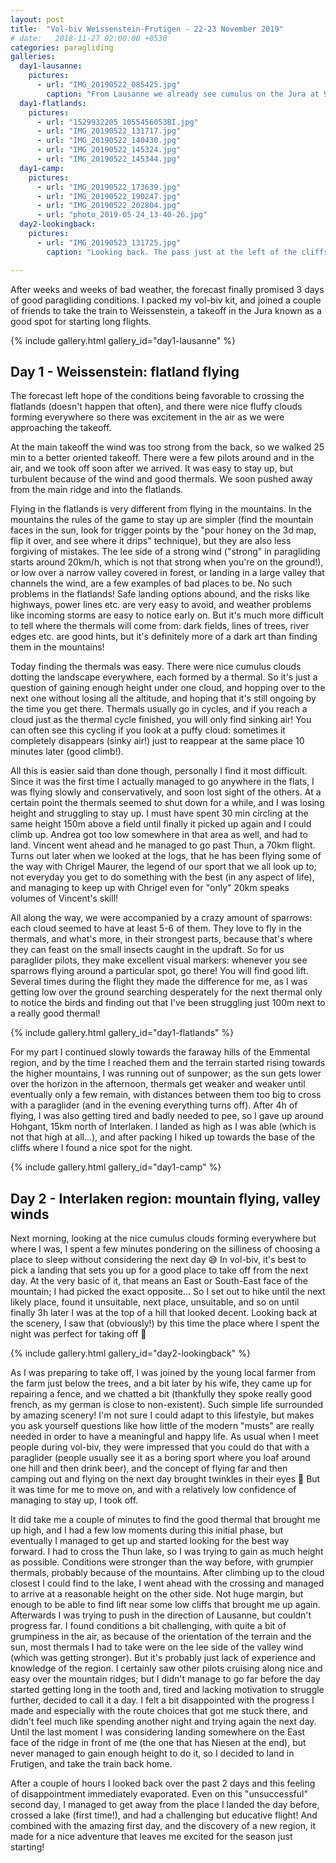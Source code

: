 ```yaml
---
layout: post
title:  "Vol-biv Weissenstein-Frutigen - 22-23 November 2019"
# date:   2018-11-27 02:00:00 +0530
categories: paragliding
galleries:
  day1-lausanne:
    pictures:
      - url: "IMG_20190522_085425.jpg"
        caption: "From Lausanne we already see cumulus on the Jura at 9AM!"
  day1-flatlands:
    pictures:
      - url: "1529932205_1055456053BI.jpg"
      - url: "IMG_20190522_131717.jpg"
      - url: "IMG_20190522_140430.jpg"
      - url: "IMG_20190522_145324.jpg"
      - url: "IMG_20190522_145344.jpg"
  day1-camp:
    pictures:
      - url: "IMG_20190522_173639.jpg"
      - url: "IMG_20190522_190247.jpg"
      - url: "IMG_20190522_202804.jpg"
      - url: "photo_2019-05-24_13-40-26.jpg"
  day2-lookingback:
    pictures:
      - url: "IMG_20190523_131725.jpg"
        caption: "Looking back. The pass just at the left of the cliffs, in the middle of the picture, is where I spent the night"

---
```


After weeks and weeks of bad weather, the forecast finally promised 3 days of good paragliding conditions. I packed my vol-biv kit, and joined a couple of friends to take the train to Weissenstein, a takeoff in the Jura known as a good spot for starting long flights.
<div class="justified-gallery">
{% include gallery.html gallery_id="day1-lausanne" %}
</div>


## Day 1 - Weissenstein: flatland flying
The forecast left hope of the conditions being favorable to crossing the flatlands (doesn't happen that often), and there were nice fluffy clouds forming everywhere so there was excitement in the air as we were approaching the takeoff.

At the main takeoff the wind was too strong from the back, so we walked 25 min to a better oriented takeoff. There were a few pilots around and in the air, and we took off soon after we arrived. It was easy to stay up, but turbulent because of the wind and good thermals. We soon pushed away from the main ridge and into the flatlands.

Flying in the flatlands is very different from flying in the mountains. In the mountains the rules of the game to stay up are simpler (find the mountain faces in the sun, look for trigger points by the "pour honey on the 3d map, flip it over, and see where it drips" technique), but they are also less forgiving of mistakes. The lee side of a strong wind ("strong" in paragliding starts around 20km/h, which is not that strong when you're on the ground!), or low over a narrow valley covered in forest, or landing in a large valley that channels the wind, are a few examples of bad places to be. No such problems in the flatlands! Safe landing options abound, and the risks like highways, power lines etc. are very easy to avoid, and weather problems like incoming storms are easy to notice early on. But it's much more difficult to tell where the thermals will come from: dark fields, lines of trees, river edges etc. are good hints, but it's definitely more of a dark art than finding them in the mountains!

Today finding the thermals was easy. There were nice cumulus clouds dotting the landscape everywhere, each formed by a thermal. So it's just a question of gaining enough height under one cloud, and hopping over to the next one without losing all the altitude, and hoping that it's still ongoing by the time you get there. Thermals usually go in cycles, and if you reach a cloud just as the thermal cycle finished, you will only find sinking air! You can often see this cycling if you look at a puffy cloud: sometimes it completely disappears (sinky air!) just to reappear at the same place 10 minutes later (good climb!).

All this is easier said than done though, personally I find it most difficult. Since it was the first time I actually managed to go anywhere in the flats, I was flying slowly and conservatively, and soon lost sight of the others. At a certain point the thermals seemed to shut down for a while, and I was losing height and struggling to stay up. I must have spent 30 min circling at the same height 150m above a field until finally it picked up again and I could climb up. Andrea got too low somewhere in that area as well, and had to land. Vincent went ahead and he managed to go past Thun, a 70km flight. Turns out later when we looked at the logs, that he has been flying some of the way with Chrigel Maurer, the legend of our sport that we all look up to; not everyday you get to do something with the best (in any aspect of life), and managing to keep up with Chrigel even for "only" 20km speaks volumes of Vincent's skill!

All along the way, we were accompanied by a crazy amount of sparrows: each cloud seemed to have at least 5-6 of them. They love to fly in the thermals, and what's more, in their strongest parts, because that's where they can feast on the small insects caught in the updraft. So for us paraglider pilots, they make excellent visual markers: whenever you see sparrows flying around a particular spot, go there! You will find good lift. Several times during the flight they made the difference for me, as I was getting low over the ground searching desperately for the next thermal only to notice the birds and finding out that I've been struggling just 100m next to a really good thermal!

<div class="justified-gallery">
{% include gallery.html gallery_id="day1-flatlands" %}
</div>


For my part I continued slowly towards the faraway hills of the Emmental region, and by the time I reached them and the terrain started rising towards the higher mountains, I was running out of sunpower; as the sun gets lower over the horizon in the afternoon, thermals get weaker and weaker until eventually only a few remain, with distances between them too big to cross with a paraglider (and in the evening everything turns off). After 4h of flying, I was also getting tired and badly needed to pee, so I gave up around Hohgant, 15km north of Interlaken. I landed as high as I was able (which is not that high at all...), and after packing I hiked up towards the base of the cliffs where I found a nice spot for the night.

<div class="justified-gallery">
{% include gallery.html gallery_id="day1-camp" %}
</div>



## Day 2 - Interlaken region: mountain flying, valley winds

Next morning, looking at the nice cumulus clouds forming everywhere but where I was, I spent a few minutes pondering on the silliness of choosing a place to sleep without considering the next day 😅 In vol-biv, it's best to pick a landing that sets you up for a good place to take off from the next day. At the very basic of it, that means an East or South-East face of the mountain; I had picked the exact opposite... So I set out to hike until the next likely place, found it unsuitable, next place, unsuitable, and so on until finally 3h later I was at the top of a hill that looked decent. Looking back at the scenery, I saw that (obviously!) by this time the place where I spent the night was perfect for taking off 🤣
<div class="justified-gallery">
{% include gallery.html gallery_id="day2-lookingback" %}
</div>

As I was preparing to take off, I was joined by the young local farmer from the farm just below the trees, and a bit later by his wife, they came up for repairing a fence, and we chatted a bit (thankfully they spoke really good french, as my german is close to non-existent). Such simple life surrounded by amazing scenery! I'm not sure I could adapt to this lifestyle, but makes you ask yourself questions like how little of the modern "musts" are really needed in order to have a meaningful and happy life. As usual when I meet people during vol-biv, they were impressed that you could do that with a paraglider (people usually see it as a boring sport where you loaf around one hill and then drink beer), and the concept of flying far and then camping out and flying on the next day brought twinkles in their eyes 🤩 But it was time for me to move on, and with a relatively low confidence of managing to stay up, I took off.


It did take me a couple of minutes to find the good thermal that brought me up high, and I had a few low moments during this initial phase, but eventually I managed to get up and started looking for the best way forward. I had to cross the Thun lake, so I was trying to gain as much height as possible. Conditions were stronger than the way before, with grumpier thermals, probably because of the mountains. After climbing up to the cloud closest I could find to the lake, I went ahead with the crossing and managed to arrive at a reasonable height on the other side. Not huge margin, but enough to be able to find lift near some low cliffs that brought me up again. Afterwards I was trying to push in the direction of Lausanne, but couldn't progress far. I found conditions a bit challenging, with quite a bit of grumpiness in the air, as because of the orientation of the terrain and the sun, most thermals I had to take were on the lee side of the valley wind (which was getting stronger). But it's probably just lack of experience and knowledge of the region. I certainly saw other pilots cruising along nice and easy over the mountain ridges; but I didn't manage to go far before the day started getting long in the tooth and, tired and lacking motivation to struggle further, decided to call it a day. I felt a bit disappointed with the progress I made and especially with the route choices that got me stuck there, and didn't feel much like spending another night and trying again the next day. Until the last moment I was considering landing somewhere on the East face of the ridge in front of me (the one that has Niesen at the end), but never managed to gain enough height to do it, so I decided to land in Frutigen, and take the train back home.

After a couple of hours I looked back over the past 2 days and this feeling of disappointment immediately evaporated. Even on this "unsuccessful" second day, I managed to get away from the place I landed the day before, crossed a lake (first time!), and had a challenging but educative flight! And combined with the amazing first day, and the discovery of a new region, it made for a nice adventure that leaves me excited for the season just starting!
